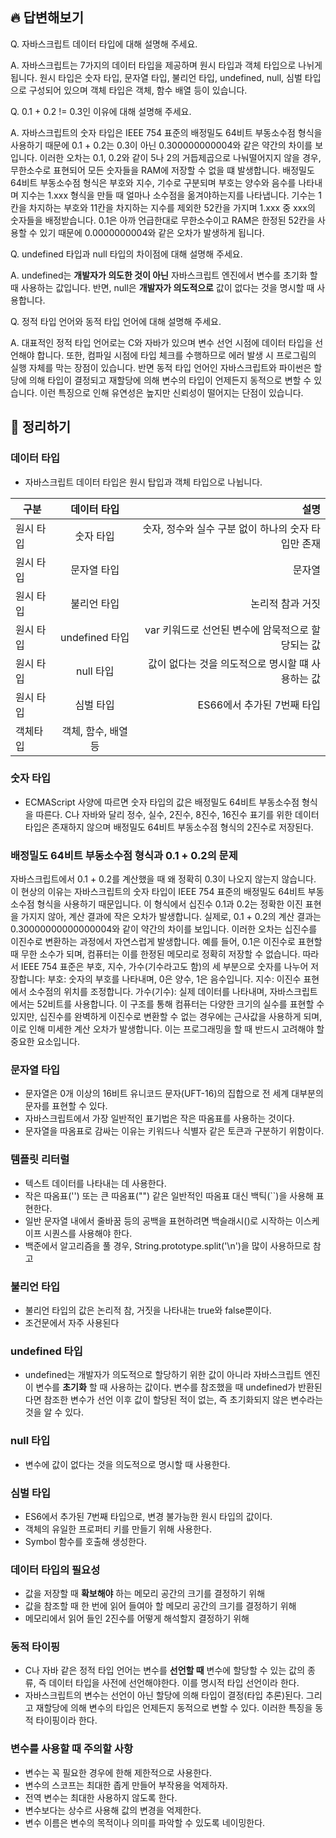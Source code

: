 ## 🔥 답변해보기
Q. 자바스크립트 데이터 타입에 대해 설명해 주세요.

A. 자바스크립트는 7가지의 데이터 타입을 제공하며 원시 타입과 객체 타입으로 나뉘게 됩니다. 원시 타입은 숫자 타입, 문자열 타입, 불리언 타입, undefined, null, 심벌 타입으로 구성되어 있으며 객체 타입은 객체, 함수 배열 등이 있습니다.

Q. 0.1 + 0.2 != 0.3인 이유에 대해 설명해 주세요.

A. 자바스크립트의 숫자 타입은 IEEE 754 표준의 배정밀도 64비트 부동소수점 형식을 사용하기 때문에 0.1 + 0.2는 0.3이 아닌 0.300000000004와 같은 약간의 차이를 보입니다. 이러한 오차는 0.1, 0.2와 같이 5나 2의 거듭제곱으로 나눠떨어지지 않을 경우, 무한소수로 표현되어 모든 숫자들을 RAM에 저장할 수 없을 떄 발생합니다. 배정밀도 64비트 부동소수점 형식은 부호와 지수, 기수로 구분되며 부호는 양수와 음수를 나타내며 지수는 1.xxx 형식을 만들 때 얼마나 소수점을 옮겨야하는지를 나타냅니다. 기수는 1칸을 차지하는 부호와 11칸을 차지하는 지수를 제외한 52칸을 가지며 1.xxx 중 xxx의 숫자들을 배정받습니다. 0.1은 아까 언급한대로 무한소수이고 RAM은 한정된 52칸을 사용할 수 있기 때문에 0.0000000004와 같은 오차가 발생하게 됩니다.


Q. undefined 타입과 null 타입의 차이점에 대해 설명해 주세요.

A. undefined는 **개발자가 의도한 것이 아닌** 자바스크립트 엔진에서 변수를 초기화 할 때 사용하는 값입니다. 반면, null은 **개발자가 의도적으로** 값이 없다는 것을 명시할 때 사용합니다.

Q. 정적 타입 언어와 동적 타입 언어에 대해 설명해 주세요.

A. 대표적인 정적 타입 언어로는 C와 자바가 있으며 변수 선언 시점에 데이터 타입을 선언해야 합니다. 또한, 컴파일 시점에 타입 체크를 수행하므로 에러 발생 시 프로그림의 실행 자체를 막는 장점이 있습니다. 반면 동적 타입 언어인 자바스크립트와 파이썬은 할당에 의해 타입이 결정되고 재할당에 의해 변수의 타입이 언제든지 동적으로 변할 수 있습니다. 이런 특징으로 인해 유연성은 높지만 신뢰성이 떨어지는 단점이 있습니다.

## 📙 정리하기

### 데이터 타입
- 자바스크립트 데이터 타입은 원시 탑입과 객체 타입으로 나뉩니다.

| 구분 | 데이터 타입 | 설명 |
|---|:---:|---:|
| 원시 타입 | 숫자 타입 | 숫자, 정수와 실수 구분 없이 하나의 숫자 타입만 존재 |
| 원시 타입 | 문자열 타입 | 문자열 |
| 원시 타입 | 불리언 타입 | 논리적 참과 거짓 |
| 원시 타입 | undefined 타입 | var 키워드로 선언된 변수에 암묵적으로 할당되는 값 |
| 원시 타입 | null 타입 | 값이 없다는 것을 의도적으로 명시할 떄 사용하는 값 |
| 원시 타입 | 심벌 타입 | ES66에서 추가된 7번째 타입 |
|  객체타입 | 객체, 함수, 배열 등 |

### 숫자 타입
- ECMAScript 사양에 따르면 숫자 타입의 값은 배정밀도 64비트 부동소수점 형식을 따른다. C나 자바와 달리 정수, 실수, 2진수, 8진수, 16진수 표기를 위한 데이터 타입은 존재하지 않으며 배정밀도 64비트 부동소수점 형식의 2진수로 저장된다.

### 배정밀도 64비트 부동소수점 형식과 0.1 + 0.2의 문제
자바스크립트에서 0.1 + 0.2를 계산했을 때 왜 정확히 0.3이 나오지 않는지 않습니다. 이 현상의 이유는 자바스크립트의 숫자 타입이 IEEE 754 표준의 배정밀도 64비트 부동소수점 형식을 사용하기 때문입니다. 이 형식에서 십진수 0.1과 0.2는 정확한 이진 표현을 가지지 않아, 계산 결과에 작은 오차가 발생합니다. 실제로, 0.1 + 0.2의 계산 결과는 0.30000000000000004와 같이 약간의 차이를 보입니다.
이러한 오차는 십진수를 이진수로 변환하는 과정에서 자연스럽게 발생합니다. 예를 들어, 0.1은 이진수로 표현할 때 무한 소수가 되며, 컴퓨터는 이를 한정된 메모리로 정확히 저장할 수 없습니다. 따라서 IEEE 754 표준은 부호, 지수, 가수(기수라고도 함)의 세 부분으로 숫자를 나누어 저장합니다:
부호: 숫자의 부호를 나타내며, 0은 양수, 1은 음수입니다.
지수: 이진수 표현에서 소수점의 위치를 조정합니다.
가수(기수): 실제 데이터를 나타내며, 자바스크립트에서는 52비트를 사용합니다.
이 구조를 통해 컴퓨터는 다양한 크기의 실수를 표현할 수 있지만, 십진수를 완벽하게 이진수로 변환할 수 없는 경우에는 근사값을 사용하게 되며, 이로 인해 미세한 계산 오차가 발생합니다. 이는 프로그래밍을 할 때 반드시 고려해야 할 중요한 요소입니다.

### 문자열 타입
- 문자열은 0개 이상의 16비트 유니코드 문자(UFT-16)의 집합으로 전 세계 대부분의 문자를 표현할 수 있다.
- 자바스크립트에서 가장 일반적인 표기법은 작은 따옴표를 사용하는 것이다.
- 문자열을 따옴표로 감싸는 이유는 키워드나 식별자 같은 토큰과 구분하기 위함이다.

### 템플릿 리터럴
- 텍스트 데이터를 나타내는 데 사용한다.
- 작은 따옴표('') 또는 큰 따옴표("") 같은 일반적인 따옴표 대신 백틱(``)을 사용해 표현한다.
- 일반 문자열 내에서 줄바꿈 등의 공백을 표현하려면 백슬래시(\)로 시작하는 이스케이프 시퀀스를 사용해야 한다.
- 백준에서 알고리즘을 풀 경우, String.prototype.split('\n')을 많이 사용하므로 참고

### 불리언 타입
- 불리언 타입의 값은 논리적 참, 거짓을 나타내는 true와 false뿐이다.
- 조건문에서 자주 사용된다

### undefined 타입
- undefined는 개발자가 의도적으로 할당하기 위한 값이 아니라 자바스크립트 엔진이 변수를 **초기화** 할 때 사용하는 값이다. 변수를 참조했을 때 undefined가 반환된다면 참조한 변수가 선언 이후 값이 할당된 적이 없는, 즉 초기화되지 않은 변수라는 것을 알 수 있다.

### null 타입
- 변수에 값이 없다는 것을 의도적으로 명시할 때 사용한다.

### 심벌 타입
- ES6에서 추가된 7번째 타입으로, 변경 불가능한 원시 타입의 값이다.
- 객체의 유일한 프로퍼티 키를 만들기 위해 사용한다.
- Symbol 함수를 호출해 생성한다.

### 데이터 타입의 필요성
- 값을 저장할 때 **확보해야** 하는 메모리 공간의 크기를 결정하기 위해
- 값을 참조할 때 한 번에 읽어 들여아 할 메모리 공간의 크기를 결정하기 위해
- 메모리에서 읽어 들인 2진수를 어떻게 해석할지 결정하기 위해

### 동적 타이핑
- C나 자바 같은 정적 타입 언어는 변수를 **선언할 때** 변수에 할당할 수 있는 값의 종류, 즉 데이터 타입을 사전에 선언해야한다. 이를 명시적 타입 선언이라 한다.
- 자바스크립트의 변수는 선언이 아닌 할당에 의해 타입이 결정(타입 추론)된다. 그리고 재할당에 의해 변수의 타입은 언제든지 동적으로 변할 수 있다.
이러한 특징을 동적 타이핑이라 한다.

### 변수를 사용할 때 주의할 사항
- 변수는 꼭 필요한 경우에 한해 제한적으로 사용한다.
- 변수의 스코프는 최대한 좁게 만들어 부작용을 억제하자.
- 전역 변수는 최대한 사용하지 않도록 한다.
- 변수보다는 상수르 사용해 값의 변경을 억제한다.
- 변수 이름은 변수의 목적이나 의미를 파악할 수 있도록 네이밍한다.